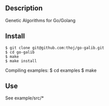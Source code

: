 Description
--------
Genetic Algorithms for Go/Golang

Install
--------
	$ git clone git@github.com:thoj/go-galib.git
	$ cd go-galib
	$ make
	$ make install

Compiling examples:
	$ cd examples
	$ make

Use
--------
See example/src/*
